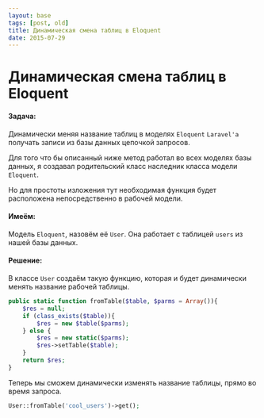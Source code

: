 ```yaml
---
layout: base
tags: [post, old]
title: Динамическая смена таблиц в Eloquent
date: 2015-07-29
---
```


# Динамическая смена таблиц в Eloquent

#### Задача:

Динамически меняя название таблиц в моделях `Eloquent` `Laravel'a` получать записи из базы данных цепочкой запросов.

Для того что бы описанный ниже метод работал во всех моделях базы данных, я создавал родительский класс наследник класса модели `Eloquent`.

Но для простоты изложения тут необходимая функция будет расположена непосредственно в рабочей модели.

#### Имеём:

Модель `Eloquent`, назовём её `User`.
Она работает с таблицей `users` из нашей базы данных.

#### Решение:

В классе `User` создаём такую функцию, которая и будет динамически менять название рабочей таблицы.


```php
public static function fromTable($table, $parms = Array()){
    $res = null;
    if (class_exists($table)){
        $res = new $table($parms);
    } else {
        $res = new static($parms);
        $res->setTable($table);
    }
    return $res;
}
```

Теперь мы сможем динамически изменять название таблицы, прямо во время запроса.

```php
User::fromTable('cool_users')->get();
```